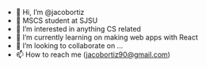 - 👋 Hi, I’m @jacobortiz
- 🏫 MSCS student at SJSU
- 👀 I’m interested in anything CS related
- 🌱 I’m currently learning on making web apps with React
- 💞️ I’m looking to collaborate on ...
- 📫 How to reach me (jacobortiz90@gmail.com)

<!---
jacobortiz/jacobortiz is a ✨ special ✨ repository because its `README.md` (this file) appears on your GitHub profile.
You can click the Preview link to take a look at your changes.
--->
